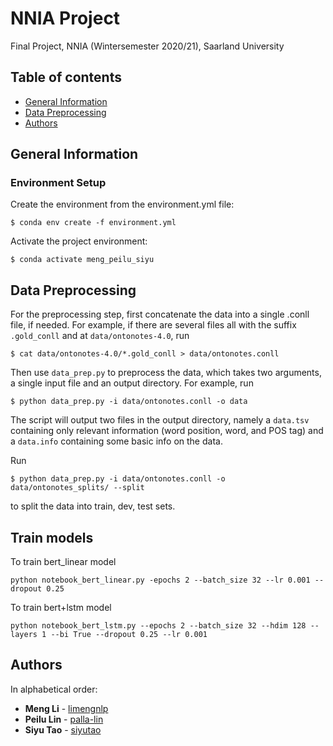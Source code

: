 # NNIA Project
Final Project, NNIA (Wintersemester 2020/21), Saarland University

## Table of contents
* [General Information](#general-information)
* [Data Preprocessing](#data-preprocessing)
* [Authors](#authors)

## General Information
### Environment Setup
Create the environment from the environment.yml file:
```
$ conda env create -f environment.yml
```
Activate the project environment:
```
$ conda activate meng_peilu_siyu
```

## Data Preprocessing

For the preprocessing step, first concatenate the data into a single .conll file, if needed. For example, if there are several files all with the suffix `.gold_conll` and at `data/ontonotes-4.0`, run
```
$ cat data/ontonotes-4.0/*.gold_conll > data/ontonotes.conll
```

Then use `data_prep.py` to preprocess the data, which takes two arguments, a single input file and an output directory. For example, run
```
$ python data_prep.py -i data/ontonotes.conll -o data
```
The script will output two files in the output directory, namely a `data.tsv` containing only relevant information (word position, word, and POS tag) and a `data.info` containing some basic info on the data.

Run
```
$ python data_prep.py -i data/ontonotes.conll -o data/ontonotes_splits/ --split
```
to split the data into train, dev, test sets.

## Train models
To train bert_linear model
```
python notebook_bert_linear.py -epochs 2 --batch_size 32 --lr 0.001 --dropout 0.25
```
To train bert+lstm model

```
python notebook_bert_lstm.py --epochs 2 --batch_size 32 --hdim 128 --layers 1 --bi True --dropout 0.25 --lr 0.001
```

## Authors
In alphabetical order:
* **Meng Li** - [limengnlp](https://github.com/limengnlp)
* **Peilu Lin** - [palla-lin](https://github.com/palla-lin)
* **Siyu Tao** - [siyutao](https://github.com/siyutao)
